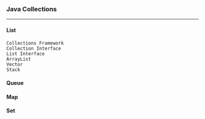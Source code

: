 ### Java Collections

---

#### List

    Collections Framework
    Collection Interface
    List Interface
    ArrayList
    Vector
    Stack

#### Queue

#### Map

#### Set

